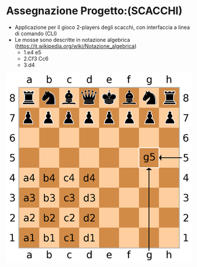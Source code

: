 # Assegnazione Progetto:(SCACCHI)

- Applicazione per il gioco 2-players degli scacchi, con interfaccia a linea di comando (CLI)
- Le mosse sono descritte in notazione algebrica (https://it.wikipedia.org/wiki/Notazione_algebrica)
  - 1.e4 e5
  - 2.Cf3 Cc6
  - 3.d4


![Notazione Algebrica Scacchi](res/img/assegnazione-progetto/notazione-algebrica-scacchi.png)


